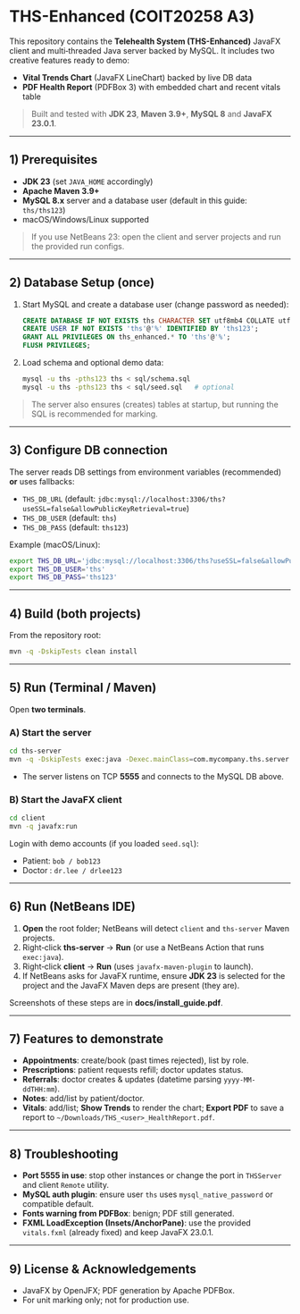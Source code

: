 # THS-Enhanced (COIT20258 A3)

This repository contains the **Telehealth System (THS-Enhanced)** JavaFX client and multi‑threaded Java server backed by MySQL.
It includes two creative features ready to demo:
- **Vital Trends Chart** (JavaFX LineChart) backed by live DB data
- **PDF Health Report** (PDFBox 3) with embedded chart and recent vitals table

> Built and tested with **JDK 23**, **Maven 3.9+**, **MySQL 8** and **JavaFX 23.0.1**.

---

## 1) Prerequisites

- **JDK 23** (set `JAVA_HOME` accordingly)
- **Apache Maven 3.9+**
- **MySQL 8.x** server and a database user (default in this guide: `ths/ths123`)
- macOS/Windows/Linux supported

> If you use NetBeans 23: open the client and server projects and run the provided run configs.

---

## 2) Database Setup (once)

1. Start MySQL and create a database user (change password as needed):
   ```sql
   CREATE DATABASE IF NOT EXISTS ths CHARACTER SET utf8mb4 COLLATE utf8mb4_unicode_ci;
   CREATE USER IF NOT EXISTS 'ths'@'%' IDENTIFIED BY 'ths123';
   GRANT ALL PRIVILEGES ON ths_enhanced.* TO 'ths'@'%';
   FLUSH PRIVILEGES;
   ```

2. Load schema and optional demo data:
   ```bash
   mysql -u ths -pths123 ths < sql/schema.sql
   mysql -u ths -pths123 ths < sql/seed.sql   # optional
   ```

> The server also ensures (creates) tables at startup, but running the SQL is recommended for marking.

---

## 3) Configure DB connection

The server reads DB settings from environment variables (recommended) **or** uses fallbacks:

- `THS_DB_URL` (default: `jdbc:mysql://localhost:3306/ths?useSSL=false&allowPublicKeyRetrieval=true`)
- `THS_DB_USER` (default: `ths`)
- `THS_DB_PASS` (default: `ths123`)

Example (macOS/Linux):
```bash
export THS_DB_URL='jdbc:mysql://localhost:3306/ths?useSSL=false&allowPublicKeyRetrieval=true'
export THS_DB_USER='ths'
export THS_DB_PASS='ths123'
```

---

## 4) Build (both projects)

From the repository root:
```bash
mvn -q -DskipTests clean install
```

---

## 5) Run (Terminal / Maven)

Open **two terminals**.

### A) Start the server
```bash
cd ths-server
mvn -q -DskipTests exec:java -Dexec.mainClass=com.mycompany.ths.server.THSServer
```
- The server listens on TCP **5555** and connects to the MySQL DB above.

### B) Start the JavaFX client
```bash
cd client
mvn -q javafx:run
```

Login with demo accounts (if you loaded `seed.sql`):
- Patient: `bob / bob123`
- Doctor : `dr.lee / drlee123`

---

## 6) Run (NetBeans IDE)

1. **Open** the root folder; NetBeans will detect `client` and `ths-server` Maven projects.
2. Right‑click **ths-server** → **Run** (or use a NetBeans Action that runs `exec:java`).
3. Right‑click **client** → **Run** (uses `javafx-maven-plugin` to launch).
4. If NetBeans asks for JavaFX runtime, ensure **JDK 23** is selected for the project and the JavaFX Maven deps are present (they are).

Screenshots of these steps are in **docs/install_guide.pdf**.

---

## 7) Features to demonstrate

- **Appointments**: create/book (past times rejected), list by role.
- **Prescriptions**: patient requests refill; doctor updates status.
- **Referrals**: doctor creates & updates (datetime parsing `yyyy-MM-ddTHH:mm`).
- **Notes**: add/list by patient/doctor.
- **Vitals**: add/list; **Show Trends** to render the chart; **Export PDF** to save a report to `~/Downloads/THS_<user>_HealthReport.pdf`.

---

## 8) Troubleshooting

- **Port 5555 in use**: stop other instances or change the port in `THSServer` and client `Remote` utility.
- **MySQL auth plugin**: ensure user `ths` uses `mysql_native_password` or compatible default.
- **Fonts warning from PDFBox**: benign; PDF still generated.
- **FXML LoadException (Insets/AnchorPane)**: use the provided `vitals.fxml` (already fixed) and keep JavaFX 23.0.1.

---

## 9) License & Acknowledgements

- JavaFX by OpenJFX; PDF generation by Apache PDFBox.
- For unit marking only; not for production use.

